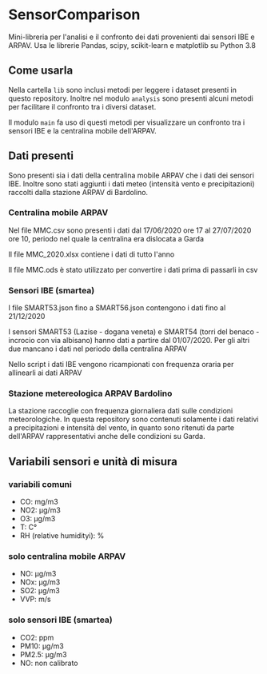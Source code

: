 # SensorComparison

Mini-libreria per l'analisi e il confronto dei dati provenienti dai sensori
IBE e ARPAV.
Usa le librerie Pandas, scipy, scikit-learn e matplotlib su Python 3.8

## Come usarla
Nella cartella `lib` sono inclusi metodi per leggere i dataset presenti
in questo repository. Inoltre nel modulo `analysis` sono presenti
alcuni metodi per facilitare il confronto tra i diversi dataset.

Il modulo `main` fa uso di questi metodi per visualizzare un confronto
tra i sensori IBE e la centralina mobile dell'ARPAV.

## Dati presenti
Sono presenti sia i dati della centralina mobile ARPAV
che i dati dei sensori IBE.
Inoltre sono stati aggiunti i dati meteo (intensità vento e
precipitazioni) raccolti dalla stazione ARPAV di Bardolino.

### Centralina mobile ARPAV
Nel file MMC.csv sono presenti i dati dal 17/06/2020 ore 17
al 27/07/2020 ore 10, periodo nel quale la centralina era dislocata
a Garda

Il file MMC_2020.xlsx contiene i dati di tutto l'anno

Il file MMC.ods è stato utilizzato per convertire i dati prima
di passarli in csv

### Sensori IBE (smartea)
I file SMART53.json fino a SMART56.json contengono i dati
fino al 21/12/2020

I sensori SMART53 (Lazise - dogana veneta) e
SMART54 (torri del benaco - incrocio con via albisano)
hanno dati a partire dal 01/07/2020.
Per gli altri due mancano i dati nel periodo della centralina ARPAV

Nello script i dati IBE vengono ricampionati con frequenza
oraria per allinearli ai dati ARPAV

### Stazione metereologica ARPAV Bardolino
La stazione raccoglie con frequenza giornaliera dati sulle condizioni
meteorologiche. In questa repository sono contenuti solamente i dati
relativi a precipitazioni e intensità del vento, in quanto sono ritenuti
da parte dell'ARPAV rappresentativi anche delle condizioni su Garda.

## Variabili sensori e unità di misura
### variabili comuni
* CO: mg/m3
* NO2: µg/m3
* O3: µg/m3
* T: C°
* RH (relative humidityi): %

### solo centralina mobile ARPAV
* NO: µg/m3
* NOx: µg/m3
* SO2: µg/m3
* VVP: m/s

### solo sensori IBE (smartea)
* CO2: ppm
* PM10: µg/m3
* PM2.5: µg/m3
* NO: non calibrato
